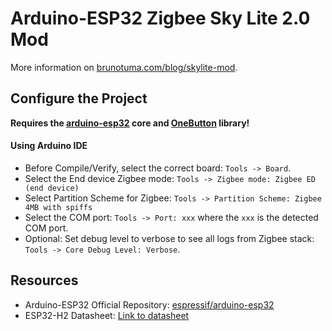 # Arduino-ESP32 Zigbee Sky Lite 2.0 Mod

More information on [brunotuma.com/blog/skylite-mod](https://brunotuma.com/blog/skylite-mod).

## Configure the Project

**Requires the [arduino-esp32](https://github.com/espressif/arduino-esp32) core and [OneButton](https://github.com/mathertel/OneButton) library!**

#### Using Arduino IDE

* Before Compile/Verify, select the correct board: `Tools -> Board`.
* Select the End device Zigbee mode: `Tools -> Zigbee mode: Zigbee ED (end device)`
* Select Partition Scheme for Zigbee: `Tools -> Partition Scheme: Zigbee 4MB with spiffs`
* Select the COM port: `Tools -> Port: xxx` where the `xxx` is the detected COM port.
* Optional: Set debug level to verbose to see all logs from Zigbee stack: `Tools -> Core Debug Level: Verbose`.

## Resources

* Arduino-ESP32 Official Repository: [espressif/arduino-esp32](https://github.com/espressif/arduino-esp32)
* ESP32-H2 Datasheet: [Link to datasheet](https://www.espressif.com/sites/default/files/documentation/esp32-h2_datasheet_en.pdf)